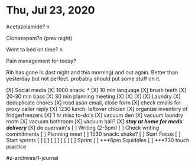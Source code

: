 # Thu, Jul 23, 2020
Acetazolamide? n

Clonazepam?n
(prev night)

Went to bed on time? n

Pain management for today? 


Rib has gone in (last night and this morning) and out again. Better than yesterday but not perfect. probably should put some stuff on it. 



[X] Social media
[X] 1000 snack: *
[X] 10 min language
[X] brush teeth
[X] 20-30 min bass
[X] 30 min planning meeting
[X] [X] [X] [X] Laundry
[X] deduplicate chores
[X] read asan email, close form
[X] check emails for proxy caller reply
[X] 1230 lunch: leftover chicien
[X] organize inventory of fridge/freezers
[X] 1 hr misc to-do's
	[X] vacuum den
	[X] vacuum laundry room
	[X] vacuum bathroom
	[X] vacuum hall?
[X] ***stay at home for meds delivery***
[X] de quervain's
[ ] Writing (2-5pm)
	[ ] Check writing commitments
	[ ] Planning meet
	[ ] 1530 snack: shake?
	[ ] Start Focus
	[ ] Start sprints
	[ ] [ ] [ ] [ ] [ ] [ ] Sprint
[ ] ***6pm Squiddles
[ ] ***730 touch practice


#z-archives/1-journal